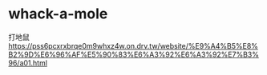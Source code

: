 # whack-a-mole
打地鼠    https://pss6pcxrxbrqe0m9whxz4w.on.drv.tw/website/%E9%A4%B5%E8%B2%9D%E6%96%AF%E5%90%83%E6%A3%92%E6%A3%92%E7%B3%96/a01.html
